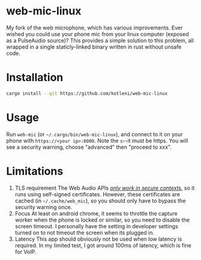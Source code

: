 # web-mic-linux
My fork of the web microphone, which has various improvements.
Ever wished you could use your phone mic from your linux computer (exposed as a PulseAudio source)?
This provides a simple solution to this problem, all wrapped in a single staticly-linked binary written in rust without unsafe code.

# Installation
```bash
cargo install --git https://github.com/kotleni/web-mic-linux
```

# Usage
Run `web-mic` (or `~/.cargo/bin/web-mic-linux`), and connect to it on your phone with `https://<your ip>:8000`. Note the `s`--it must be https. 
You will see a security warning, choose "advanced" then "proceed to xxx".

# Limitations
1. TLS requirement
The Web Audio APIs [_only work in secure contexts_](https://developer.mozilla.org/en-US/docs/Web/API/AudioWorkletNode), so it runs using self-signed certificates. 
However, these certificates are cached (in `~/.cache/web_mic`), so you should only have to bypass the security warning once.
2. Focus
At least on android chrome, it seems to throttle the capture worker when the phone is locked or similar, so you need to disable the screen timeout.
I personally have the setting in developer settings turned on to not timeout the screen when its plugged in.
3. Latency
This app should obviously not be used when low latency is required. In my limited test, I got around 100ms of latency, which is fine for VoIP.